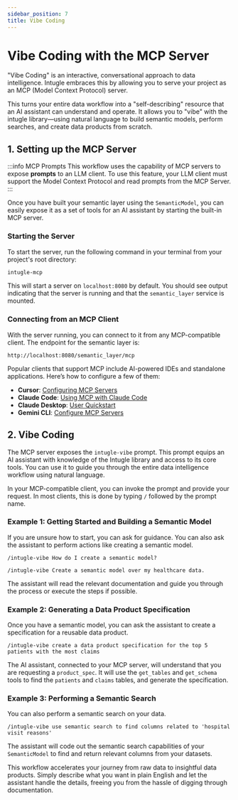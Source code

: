 ```yaml
---
sidebar_position: 7
title: Vibe Coding
---
```


# Vibe Coding with the MCP Server

"Vibe Coding" is an interactive, conversational approach to data intelligence. Intugle embraces this by allowing you to serve your project as an MCP (Model Context Protocol) server.

This turns your entire data workflow into a "self-describing" resource that an AI assistant can understand and operate. It allows you to "vibe" with the intugle library—using natural language to build semantic models, perform searches, and create data products from scratch.

## 1. Setting up the MCP Server

:::info MCP Prompts
This workflow uses the capability of MCP servers to expose **prompts** to an LLM client. To use this feature, your LLM client must support the Model Context Protocol and read prompts from the MCP Server.
:::

Once you have built your semantic layer using the `SemanticModel`, you can easily expose it as a set of tools for an AI assistant by starting the built-in MCP server.

### Starting the Server

To start the server, run the following command in your terminal from your project's root directory:

```bash
intugle-mcp
```

This will start a server on `localhost:8080` by default. You should see output indicating that the server is running and that the `semantic_layer` service is mounted.

### Connecting from an MCP Client

With the server running, you can connect to it from any MCP-compatible client. The endpoint for the semantic layer is:

`http://localhost:8080/semantic_layer/mcp`

Popular clients that support MCP include AI-powered IDEs and standalone applications. Here’s how to configure a few of them:

-   **Cursor**: [Configuring MCP Servers](https://docs.cursor.com/en/context/mcp#configuring-mcp-servers)
-   **Claude Code**: [Using MCP with Claude Code](https://docs.claude.com/en/docs/claude-code/mcp)
-   **Claude Desktop**: [User Quickstart](https://modelcontextprotocol.info/docs/quickstart/user/)
-   **Gemini CLI**: [Configure MCP Servers](https://cloud.google.com/gemini/docs/codeassist/use-agentic-chat-pair-programmer#configure-mcp-servers)

## 2. Vibe Coding

The MCP server exposes the `intugle-vibe` prompt. This prompt equips an AI assistant with knowledge of the Intugle library and access to its core tools. You can use it to guide you through the entire data intelligence workflow using natural language.

In your MCP-compatible client, you can invoke the prompt and provide your request. In most clients, this is done by typing `/` followed by the prompt name.

### Example 1: Getting Started and Building a Semantic Model

If you are unsure how to start, you can ask for guidance. You can also ask the assistant to perform actions like creating a semantic model.

```
/intugle-vibe How do I create a semantic model?
```
```
/intugle-vibe Create a semantic model over my healthcare data.
```

The assistant will read the relevant documentation and guide you through the process or execute the steps if possible.

### Example 2: Generating a Data Product Specification

Once you have a semantic model, you can ask the assistant to create a specification for a reusable data product.

```
/intugle-vibe create a data product specification for the top 5 patients with the most claims
```

The AI assistant, connected to your MCP server, will understand that you are requesting a `product_spec`. It will use the `get_tables` and `get_schema` tools to find the `patients` and `claims` tables, and generate the specification.

### Example 3: Performing a Semantic Search

You can also perform a semantic search on your data.

```
/intugle-vibe use semantic search to find columns related to 'hospital visit reasons'
```

The assistant will code out the semantic search capabilities of your `SemanticModel` to find and return relevant columns from your datasets.

This workflow accelerates your journey from raw data to insightful data products. Simply describe what you want in plain English and let the assistant handle the details, freeing you from the hassle of digging through documentation.

